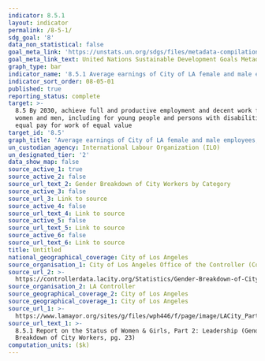 ```yaml
---
indicator: 8.5.1
layout: indicator
permalink: /8-5-1/
sdg_goal: '8'
data_non_statistical: false
goal_meta_link: 'https://unstats.un.org/sdgs/files/metadata-compilation/Metadata-Goal-8.pdf'
goal_meta_link_text: United Nations Sustainable Development Goals Metadata (PDF 317 KB)
graph_type: bar
indicator_name: '8.5.1 Average earnings of City of LA female and male employees, by Job role'
indicator_sort_order: 08-05-01
published: true
reporting_status: complete
target: >-
  8.5 By 2030, achieve full and productive employment and decent work for all
  women and men, including for young people and persons with disabilities, and
  equal pay for work of equal value
target_id: '8.5'
graph_title: 'Average earnings of City of LA female and male employees, by Job role ($k)'
un_custodian_agency: International Labour Organization (ILO)
un_designated_tier: '2'
data_show_map: false
source_active_1: true
source_active_2: false
source_url_text_2: Gender Breakdown of City Workers by Category
source_active_3: false
source_url_3: Link to source
source_active_4: false
source_url_text_4: Link to source
source_active_5: false
source_url_text_5: Link to source
source_active_6: false
source_url_text_6: Link to source
title: Untitled
national_geographical_coverage: City of Los Angeles
source_organisation_1: City of Los Angeles Office of the Controller (ControlPanel LA)
source_url_2: >-
  https://controllerdata.lacity.org/Statistics/Gender-Breakdown-of-City-Workers-by-Category/fvfi-5kja
source_organisation_2: LA Controller
source_geographical_coverage_2: City of Los Angeles
source_geographical_coverage_1: City of Los Angeles
source_url_1: >-
  https://www.lamayor.org/sites/g/files/wph446/f/page/image/LACity_Part2_Leadership.pdf
source_url_text_1: >-
  8.5.1 Report on the Status of Women & Girls, Part 2: Leadership (Gender
  Breakdown of City Workers, pg. 23)
computation_units: ($k)
---
```

